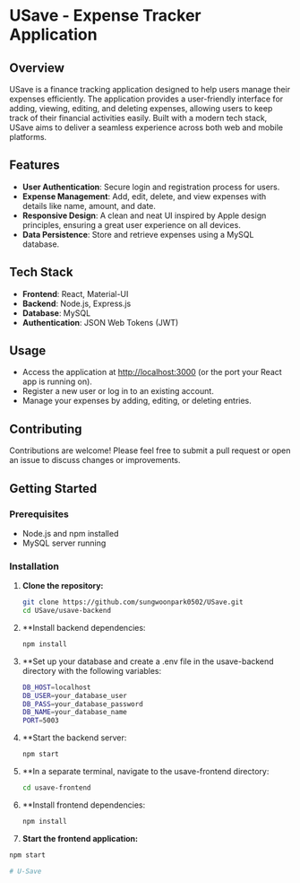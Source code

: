 # USave - Expense Tracker Application

## Overview

USave is a finance tracking application designed to help users manage their expenses efficiently. The application provides a user-friendly interface for adding, viewing, editing, and deleting expenses, allowing users to keep track of their financial activities easily. Built with a modern tech stack, USave aims to deliver a seamless experience across both web and mobile platforms.

## Features

- **User Authentication**: Secure login and registration process for users.
- **Expense Management**: Add, edit, delete, and view expenses with details like name, amount, and date.
- **Responsive Design**: A clean and neat UI inspired by Apple design principles, ensuring a great user experience on all devices.
- **Data Persistence**: Store and retrieve expenses using a MySQL database.

## Tech Stack

- **Frontend**: React, Material-UI
- **Backend**: Node.js, Express.js
- **Database**: MySQL
- **Authentication**: JSON Web Tokens (JWT)

## Usage

- Access the application at [http://localhost:3000](http://localhost:3000) (or the port your React app is running on).
- Register a new user or log in to an existing account.
- Manage your expenses by adding, editing, or deleting entries.

## Contributing

Contributions are welcome! Please feel free to submit a pull request or open an issue to discuss changes or improvements.

## Getting Started

### Prerequisites

- Node.js and npm installed
- MySQL server running

### Installation

1. **Clone the repository:**
   ```bash
   git clone https://github.com/sungwoonpark0502/USave.git
   cd USave/usave-backend
2. **Install backend dependencies:
   ```bash
   npm install
3. **Set up your database and create a .env file in the usave-backend directory with the following variables:
   ```bash
   DB_HOST=localhost
   DB_USER=your_database_user
   DB_PASS=your_database_password
   DB_NAME=your_database_name
   PORT=5003
5. **Start the backend server:
   ```bash
   npm start
6. **In a separate terminal, navigate to the usave-frontend directory:
   ```bash
   cd usave-frontend
8. **Install frontend dependencies:
   ```bash
   npm install
10. **Start the frontend application:**
   ```bash
   npm start

# U-Save
